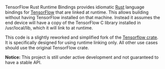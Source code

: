 TensorFlow Rust Runtime Bindings provides idiomatic [Rust](https://www.rust-lang.org) language
bindings for [TensorFlow](https://www.tensorflow.org) that are linked at runtime. This allows building
without having TensorFlow installed on that machine. Instead it assumes the end device will have a copy of the TensorFlow C library installed in /usr/local/lib, which it will link to at runtime.

This code is a slightly reworked and simplified fork of the [Tensorflow crate](https://crates.io/crates/tensorflow). It is specifically designed for using runtime linking only. All other use
cases should use the original TensorFlow crate.

**Notice:** This project is still under active development and not guaranteed to have a
stable API.
